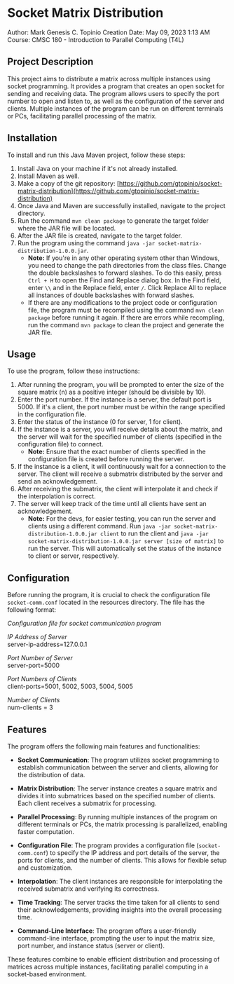 # Socket Matrix Distribution

Author: Mark Genesis C. Topinio
Creation Date: May 09, 2023 1:13 AM
Course: CMSC 180 - Introduction to Parallel Computing (T4L)

## Project Description

This project aims to distribute a matrix across multiple instances using socket programming. It provides a program that creates an open socket for sending and receiving data. The program allows users to specify the port number to open and listen to, as well as the configuration of the server and clients. Multiple instances of the program can be run on different terminals or PCs, facilitating parallel processing of the matrix.

## Installation

To install and run this Java Maven project, follow these steps:

1. Install Java on your machine if it's not already installed.
2. Install Maven as well.
3. Make a copy of the git repository: [https://github.com/gtopinio/socket-matrix-distribution](https://github.com/gtopinio/socket-matrix-distribution)
4. Once Java and Maven are successfully installed, navigate to the project directory.
5. Run the command `mvn clean package` to generate the target folder where the JAR file will be located.
6. After the JAR file is created, navigate to the target folder.
7. Run the program using the command `java -jar socket-matrix-distribution-1.0.0.jar`.
    - **Note:** If you're in any other operating system other than Windows, you need to change the path directories from the class files. Change the double backslashes to forward slashes. To do this easily, press `Ctrl + H` to open the Find and Replace dialog box. In the Find field, enter `\\` and in the Replace field, enter `/`. Click Replace All to replace all instances of double backslashes with forward slashes. 
    - If there are any modifications to the project code or configuration file, the program must be recompiled using the command `mvn clean package` before running it again. If there are errors while recompling, run the command `mvn package` to clean the project and generate the JAR file.

## Usage

To use the program, follow these instructions:

1. After running the program, you will be prompted to enter the size of the square matrix (n) as a positive integer (should be divisible by 10).
2. Enter the port number. If the instance is a server, the default port is 5000. If it's a client, the port number must be within the range specified in the configuration file.
3. Enter the status of the instance (0 for server, 1 for client).
4. If the instance is a server, you will receive details about the matrix, and the server will wait for the specified number of clients (specified in the configuration file) to connect.
   - **Note:** Ensure that the exact number of clients specified in the configuration file is created before running the server.
5. If the instance is a client, it will continuously wait for a connection to the server. The client will receive a submatrix distributed by the server and send an acknowledgement.
6. After receiving the submatrix, the client will interpolate it and check if the interpolation is correct.
7. The server will keep track of the time until all clients have sent an acknowledgement.
    - **Note:** For the devs, for easier testing, you can run the server and clients using a different command. Run `java -jar socket-matrix-distribution-1.0.0.jar client` to run the client and `java -jar socket-matrix-distribution-1.0.0.jar server [size of matrix]` to run the server. This will automatically set the status of the instance to client or server, respectively.

## Configuration

Before running the program, it is crucial to check the configuration file `socket-comm.conf` located in the resources directory. The file has the following format:

*Configuration file for socket communication program*

*IP Address of Server*\
server-ip-address=127.0.0.1

*Port Number of Server*\
server-port=5000

*Port Numbers of Clients*\
client-ports=5001, 5002, 5003, 5004, 5005

*Number of Clients*\
num-clients = 3

## Features

The program offers the following main features and functionalities:

- **Socket Communication**: The program utilizes socket programming to establish communication between the server and clients, allowing for the distribution of data.

- **Matrix Distribution**: The server instance creates a square matrix and divides it into submatrices based on the specified number of clients. Each client receives a submatrix for processing.

- **Parallel Processing**: By running multiple instances of the program on different terminals or PCs, the matrix processing is parallelized, enabling faster computation.

- **Configuration File**: The program provides a configuration file (`socket-comm.conf`) to specify the IP address and port details of the server, the ports for clients, and the number of clients. This allows for flexible setup and customization.

- **Interpolation**: The client instances are responsible for interpolating the received submatrix and verifying its correctness.

- **Time Tracking**: The server tracks the time taken for all clients to send their acknowledgements, providing insights into the overall processing time.

- **Command-Line Interface**: The program offers a user-friendly command-line interface, prompting the user to input the matrix size, port number, and instance status (server or client).

These features combine to enable efficient distribution and processing of matrices across multiple instances, facilitating parallel computing in a socket-based environment.
